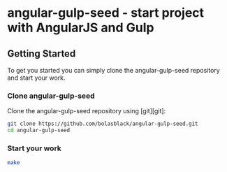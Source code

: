
# angular-gulp-seed - start project with AngularJS and Gulp

## Getting Started

To get you started you can simply clone the angular-gulp-seed repository and start your work.

### Clone angular-gulp-seed

Clone the angular-gulp-seed repository using [git][git]:

```sh
git clone https://github.com/bolasblack/angular-gulp-seed.git
cd angular-gulp-seed
```

### Start your work

```sh
make
```

